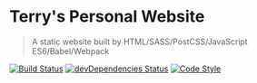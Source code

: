 # Terry's Personal Website
> A static website built by HTML/SASS/PostCSS/JavaScript ES6/Babel/Webpack

[![Build Status](https://travis-ci.com/yenhsuan/MyWebsite.svg?branch=master)](https://travis-ci.com/yenhsuan/MyWebsite)
[![devDependencies Status](https://david-dm.org/yenhsuan/MyWebsite/dev-status.svg)](https://david-dm.org/yenhsuan/MyWebsite?type=dev)
[![Code Style](https://badgen.net/badge/code%20style/airbnb/ff5a5f?icon=airbnb)](https://github.com/airbnb/javascript)
